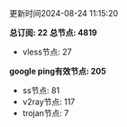 更新时间2024-08-24 11:15:20

**总订阅: 22**
**总节点: 4819**
- vless节点: 27

**google ping有效节点: 205**
- ss节点: 81
- v2ray节点: 117
- trojan节点: 7
